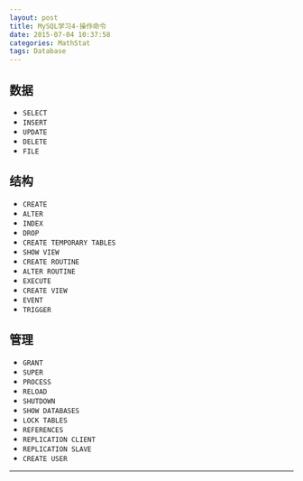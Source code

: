 ```yaml
---
layout: post
title: MySQL学习4-操作命令
date: 2015-07-04 10:37:58
categories: MathStat
tags: Database
---
```


## 数据

- `SELECT`
- `INSERT`
- `UPDATE`
- `DELETE`
- `FILE`

## 结构

- `CREATE`
- `ALTER`
- `INDEX`
- `DROP`
- `CREATE TEMPORARY TABLES`
- `SHOW VIEW`
- `CREATE ROUTINE`
- `ALTER ROUTINE`
- `EXECUTE`
- `CREATE VIEW`
- `EVENT`
- `TRIGGER`

## 管理

- `GRANT`
- `SUPER`
- `PROCESS`
- `RELOAD`
- `SHUTDOWN`
- `SHOW DATABASES`
- `LOCK TABLES`
- `REFERENCES`
- `REPLICATION CLIENT`
- `REPLICATION SLAVE`
- `CREATE USER`

---
